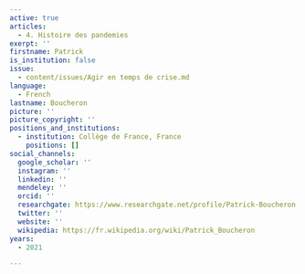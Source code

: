 ```yaml
---
active: true
articles:
  - 4. Histoire des pandemies
exerpt: ''
firstname: Patrick
is_institution: false
issue:
  - content/issues/Agir en temps de crise.md
language:
  - French
lastname: Boucheron
picture: ''
picture_copyright: ''
positions_and_institutions:
  - institution: Collège de France, France
    positions: []
social_channels:
  google_scholar: ''
  instagram: ''
  linkedin: ''
  mendeley: ''
  orcid: ''
  researchgate: https://www.researchgate.net/profile/Patrick-Boucheron
  twitter: ''
  website: ''
  wikipedia: https://fr.wikipedia.org/wiki/Patrick_Boucheron
years:
  - 2021

---
```

